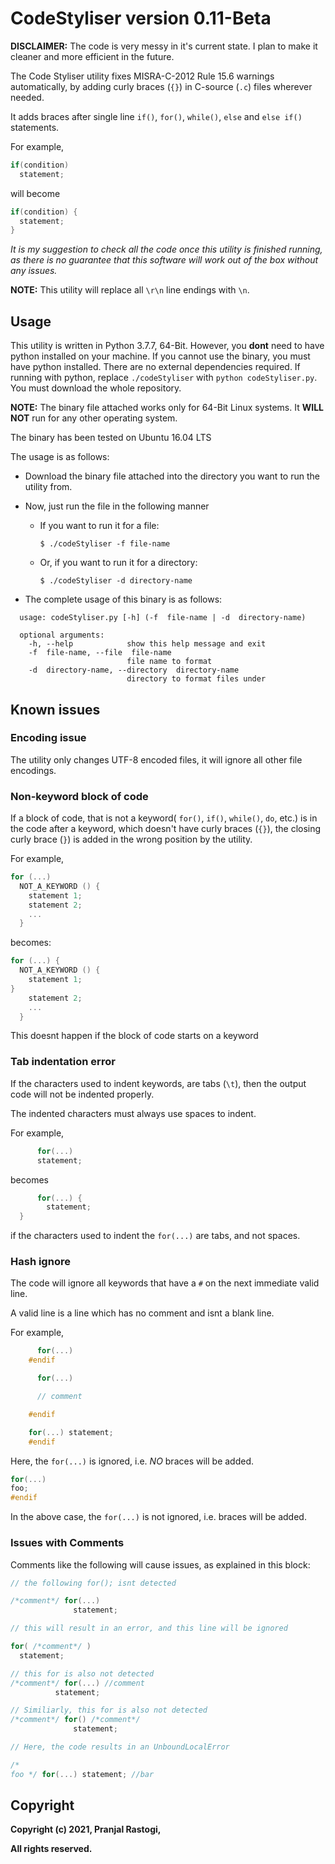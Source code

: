 # CodeStyliser version 0.11-Beta

**DISCLAIMER:** The code is very messy in it's current state. I plan to make it cleaner and more efficient in the future.

The Code Styliser utility fixes MISRA-C-2012 Rule 15.6 warnings automatically, by adding curly braces (`{}`) in C-source (`.c`) files wherever needed.

It adds braces after single line `if()`, `for()`, `while()`, `else` and `else if()` statements.

For example,

```c
if(condition)
  statement;
```

will become

```c
if(condition) {
  statement;
}
```

*It is my suggestion to check all the code once this utility is finished running, as there is no guarantee that this software will work out of the box without any issues.*

**NOTE:** This utility will replace all `\r\n` line endings with `\n`.

## Usage

This utility is written in Python 3.7.7, 64-Bit. However, you **dont** need to have python installed on your machine. If you cannot use the binary, you must have python installed. There are no external dependencies required. If running with python, replace `./codeStyliser` with `python codeStyliser.py`. You must download the whole repository.

**NOTE:** The binary file attached works only for 64-Bit Linux systems. It **WILL NOT** run for any other operating system.

The binary has been tested on Ubuntu 16.04 LTS

The usage is as follows:

* Download the binary file attached into the directory you want to run the utility from.
* Now, just run the file in the following manner
  * If you want to run it for a file:

    `$ ./codeStyliser -f file-name`
  * Or, if you want to run it for a directory:

    `$ ./codeStyliser -d directory-name`

* The complete usage of this binary is as follows:

```shell
  usage: codeStyliser.py [-h] (-f  file-name | -d  directory-name)

  optional arguments:
    -h, --help            show this help message and exit
    -f  file-name, --file  file-name
                          file name to format
    -d  directory-name, --directory  directory-name
                          directory to format files under
```

## Known issues

### Encoding issue

The utility only changes UTF-8 encoded files, it will ignore all other file encodings.

### Non-keyword block of code

If a block of code, that is not a keyword( `for()`, `if()`, `while()`, `do`, etc.) is in the code after a keyword, which doesn't have curly braces (`{}`), the closing curly brace (`}`) is added in the wrong position by the utility.

For example,

```c
for (...)
  NOT_A_KEYWORD () {
    statement 1;
    statement 2;
    ...
  }
```

becomes:

```c
for (...) {
  NOT_A_KEYWORD () {
    statement 1;
}
    statement 2;
    ...
  }
```

This doesnt happen if the block of code starts on a keyword

### Tab indentation error

If the characters used to indent keywords, are tabs (`\t`), then the output code will not be indented properly.

The indented characters must always use spaces to indent.

For example,

```c
      for(...)
      statement;
```

becomes

```c
      for(...) {
        statement;
  }
```

if the characters used to indent the `for(...)` are tabs, and not spaces.

### Hash ignore

The code will ignore all keywords that have a `#` on the next immediate valid line.

A valid line is a line which has no comment and isnt a blank line.

For example,

```c
      for(...)
    #endif

      for(...)

      // comment

    #endif

    for(...) statement;
    #endif
```

Here, the `for(...)` is ignored, i.e. *NO* braces will be added.

```c
for(...)
foo;
#endif
```

In the above case, the `for(...)` is not ignored, i.e. braces will be added.

### Issues with Comments

Comments like the following will cause issues, as explained in this block:

```c
// the following for(); isnt detected

/*comment*/ for(...)
              statement;

// this will result in an error, and this line will be ignored

for( /*comment*/ )
  statement;

// this for is also not detected
/*comment*/ for(...) //comment
          statement;

// Similiarly, this for is also not detected
/*comment*/ for() /*comment*/
              statement;

// Here, the code results in an UnboundLocalError

/*
foo */ for(...) statement; //bar

```

## Copyright

**Copyright (c) 2021, Pranjal Rastogi,**

**All rights reserved.**
